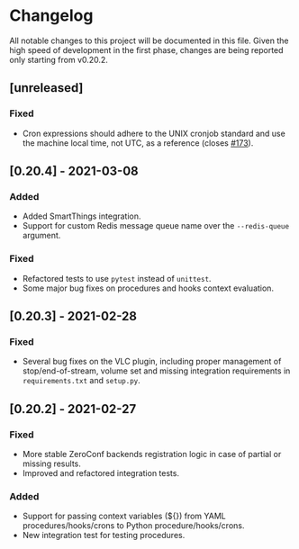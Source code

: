 # Changelog

All notable changes to this project will be documented in this file.
Given the high speed of development in the first phase, changes are being reported only starting from v0.20.2.

## [unreleased]

### Fixed

- Cron expressions should adhere to the UNIX cronjob standard and use the machine local time,
  not UTC, as a reference (closes [#173](https://git.platypush.tech/platypush/platypush/-/issues/173)).

## [0.20.4] - 2021-03-08

### Added

- Added SmartThings integration.
- Support for custom Redis message queue name over the `--redis-queue` argument.

### Fixed

- Refactored tests to use `pytest` instead of `unittest`.
- Some major bug fixes on procedures and hooks context evaluation.

## [0.20.3] - 2021-02-28

### Fixed

- Several bug fixes on the VLC plugin, including proper management of stop/end-of-stream, volume set and missing integration requirements in `requirements.txt` and `setup.py`.

## [0.20.2] - 2021-02-27

### Fixed

- More stable ZeroConf backends registration logic in case of partial or missing results.
- Improved and refactored integration tests.

### Added

- Support for passing context variables (${}) from YAML procedures/hooks/crons to Python procedure/hooks/crons.
- New integration test for testing procedures.
